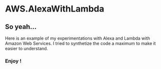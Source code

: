 # AWS.AlexaWithLambda

## So yeah...

Here is an example of my experimentations with Alexa and Lambda with Amazon Web Services.
I tried to synthetize the code a maximum to make it easier to understand.

### Enjoy !
